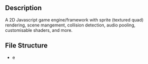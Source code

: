 ## Description

A 2D Javascript game engine/framework with sprite (textured quad) rendering, scene mangement, collision detection, audio pooling, customisable shaders, and more.

## File Structure

- e

